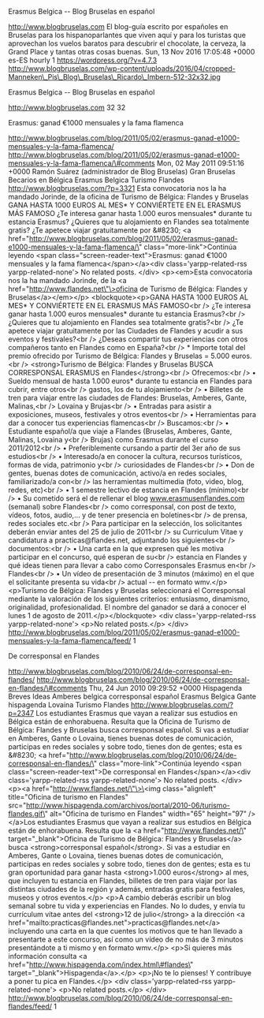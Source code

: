 Erasmus Belgica -- Blog Bruselas en español

http://www.blogbruselas.com El blog-guía escrito por españoles en
Bruselas para los hispanoparlantes que viven aquí y para los turistas
que aprovechan los vuelos baratos para descubrir el chocolate, la
cerveza, la Grand Place y tantas otras cosas buenas. Sun, 13 Nov 2016
17:05:48 +0000 es-ES hourly 1 https://wordpress.org/?v=4.7.3
http://www.blogbruselas.com/wp-content/uploads/2016/04/cropped-Manneken\_Pis\_Blog\_Bruselas\_Ricardo\_Imbern-512-32x32.jpg

Erasmus Belgica -- Blog Bruselas en español

http://www.blogbruselas.com 32 32

Erasmus: ganad €1000 mensuales y la fama flamenca

http://www.blogbruselas.com/blog/2011/05/02/erasmus-ganad-e1000-mensuales-y-la-fama-flamenca/
http://www.blogbruselas.com/blog/2011/05/02/erasmus-ganad-e1000-mensuales-y-la-fama-flamenca/\#comments
Mon, 02 May 2011 09:51:16 +0000 Ramón Suárez (administrador de Blog
Bruselas) Gran Bruselas Becarios en Bélgica Erasmus Belgica Turismo
Flandes http://www.blogbruselas.com/?p=3321 Esta convocatoria nos la ha
mandado Jorinde, de la oficina de Turismo de Bélgica: Flandes y Bruselas
GANA HASTA 1000 EUROS AL MES\* Y CONVIÉRTETE EN EL ERASMUS MÁS FAMOSO
¿Te interesa ganar hasta 1.000 euros mensuales\* durante tu estancia
Erasmus? ¿Quieres que tu alojamiento en Flandes sea totalmente gratis?
¿Te apetece viajar gratuitamente por &\#8230; \<a
href=\"http://www.blogbruselas.com/blog/2011/05/02/erasmus-ganad-e1000-mensuales-y-la-fama-flamenca/\"
class=\"more-link\"\>Continúa leyendo \<span
class=\"screen-reader-text\"\>Erasmus: ganad €1000 mensuales y la fama
flamenca\</span\>\</a\>\<div class=\'yarpp-related-rss
yarpp-related-none\'\> No related posts. \</div\> \<p\>\<em\>Esta
convocatoria nos la ha mandado Jorinde, de la \<a
href=\"http://www.flandes.net\"\>oficina de Turismo de Bélgica: Flandes
y Bruselas\</a\>\</em\>\</p\> \<blockquote\>\<p\>GANA HASTA 1000 EUROS
AL MES\* Y CONVIÉRTETE EN EL ERASMUS MÁS FAMOSO\<br /\> ¿Te interesa
ganar hasta 1.000 euros mensuales\* durante tu estancia Erasmus?\<br /\>
¿Quieres que tu alojamiento en Flandes sea totalmente gratis?\<br /\>
¿Te apetece viajar gratuitamente por las Ciudades de Flandes y acudir a
sus eventos y festivales?\<br /\> ¿Deseas compartir tus experiencias con
otros compañeros tanto en Flandes como en España?\<br /\> \* Importe
total del premio ofrecido por Turismo de Bélgica: Flandes y Bruselas =
5.000 euros.\<br /\> \<strong\>Turismo de Bélgica: Flandes y
Bruselas BUSCA CORRESPONSAL ERASMUS en Flandes\</strong\>\<br /\>
Ofrecemos:\<br /\> • Sueldo mensual de hasta 1.000 euros\* durante tu
estancia en Flandes para cubrir, entre otros\<br /\> gastos, los de tu
alojamiento\<br /\> • Billetes de tren para viajar entre las ciudades de
Flandes: Bruselas, Amberes, Gante, Malinas,\<br /\> Lovaina y Brujas\<br
/\> • Entradas para asistir a exposiciones, museos, festivales y otros
eventos\<br /\> • Herramientas para dar a conocer tus experiencias
flamencas\<br /\> Buscamos:\<br /\> • Estudiante español/a que viaje a
Flandes (Bruselas, Amberes, Gante, Malinas, Lovaina y\<br /\> Brujas)
como Erasmus durante el curso 2011/2012\<br /\> • Preferiblemente
cursando a partir del 3er año de sus estudios\<br /\> • Interesado/a en
conocer la cultura, recursos turísticos, formas de vida, patrimonio
y\<br /\> curiosidades de Flandes\<br /\> • Don de gentes, buenas dotes
de comunicación, activo/a en redes sociales, familiarizado/a con\<br /\>
las herramientas multimedia (foto, video, blog, redes, etc)\<br /\> • 1
semestre lectivo de estancia en Flandes (mínimo)\<br /\> • Su cometido
será el de rellenar el blog www.erasmusenflandes.com (semanal) sobre
Flandes\<br /\> como corresponsal, con post de texto, vídeos, fotos,
audio,... y de tener presencia en boletines\<br /\> de prensa, redes
sociales etc.\<br /\> Para participar en la selección, los solicitantes
deberán enviar antes del 25 de julio de 2011\<br /\> su Curriculum Vitae
y candidatura a practicas\@flandes.net, adjuntando los siguientes\<br
/\> documentos:\<br /\> • Una carta en la que expresen qué les motiva
participar en el concurso, qué esperan de su\<br /\> estancia en Flandes
y qué ideas tienen para llevar a cabo como Corresponsales Erasmus en\<br
/\> Flandes\<br /\> • Un vídeo de presentación de 3 minutos (máximo) en
el que el solicitante presenta su vida\<br /\> actual -- en formato
wmv.\</p\> \<p\>Turismo de Bélgica: Flandes y Bruselas seleccionará el
Corresponsal mediante la valoración de los siguientes criterios:
entusiasmo, dinamismo, originalidad, profesionalidad. El nombre del
ganador se dará a conocer el lunes 1 de agosto de
2011.\</p\>\</blockquote\> \<div class=\'yarpp-related-rss
yarpp-related-none\'\> \<p\>No related posts.\</p\> \</div\>
http://www.blogbruselas.com/blog/2011/05/02/erasmus-ganad-e1000-mensuales-y-la-fama-flamenca/feed/
1

De corresponsal en Flandes

http://www.blogbruselas.com/blog/2010/06/24/de-corresponsal-en-flandes/
http://www.blogbruselas.com/blog/2010/06/24/de-corresponsal-en-flandes/\#comments
Thu, 24 Jun 2010 09:29:52 +0000 Hispagenda Breves Ideas Amberes belgica
corresponsal español Erasmus Belgica Gante hispagenda Lovaina Turismo
Flandes http://www.blogbruselas.com/?p=2347 Los estudiantes Erasmus que
vayan a realizar sus estudios en Bélgica están de enhorabuena. Resulta
que la Oficina de Turismo de Bélgica: Flandes y Bruselas busca
corresponsal español. Si vas a estudiar en Amberes, Gante o Lovaina,
tienes buenas dotes de comunicación, participas en redes sociales y
sobre todo, tienes don de gentes; esta es &\#8230; \<a
href=\"http://www.blogbruselas.com/blog/2010/06/24/de-corresponsal-en-flandes/\"
class=\"more-link\"\>Continúa leyendo \<span
class=\"screen-reader-text\"\>De corresponsal en
Flandes\</span\>\</a\>\<div class=\'yarpp-related-rss
yarpp-related-none\'\> No related posts. \</div\> \<p\>\<a
href=\"http://www.flandes.net/\"\>\<img class=\"alignleft\"
title=\"Oficina de turismo en Flandes\"
src=\"http://www.hispagenda.com/archivos/portal/2010-06/turismo-flandes.gif\"
alt=\"Oficina de turismo en Flandes\" width=\"65\" height=\"97\"
/\>\</a\>Los estudiantes Erasmus que vayan a realizar sus estudios en
Bélgica están de enhorabuena. Resulta que la \<a
href=\"http://www.flandes.net/\" target=\"\_blank\"\>Oficina de Turismo
de Bélgica: Flandes y Bruselas\</a\> busca \<strong\>corresponsal
español\</strong\>. Si vas a estudiar en Amberes, Gante o Lovaina,
tienes buenas dotes de comunicación, participas en redes sociales y
sobre todo, tienes don de gentes; esta es tu gran oportunidad para ganar
hasta \<strong\>1.000 euros\</strong\> al mes, que incluyen tu estancia
en Flandes, billetes de tren para viajar por las distintas ciudades de
la región y además, entradas gratis para festivales, museos y otros
eventos.\</p\> \<p\>A cambio deberás escribir un blog semanal sobre tu
vida y experiencias en Flandes. No lo dudes, y envía tu currículum vítae
antes del \<strong\>12 de julio\</strong\> a la dirección \<a
href=\"mailto:practicas\@flandes.net\"\>practicas\@flandes.net\</a\>
incluyendo una carta en la que cuentes los motivos que te han llevado a
presentarte a este concurso, así como un vídeo de no más de 3 minutos
presentándote a ti mismo y en formato wmv.\</p\> \<p\>Si quieres más
información consulta \<a
href=\"http://www.hispagenda.com/index.html\#flandes\"
target=\"\_blank\"\>Hispagenda\</a\>.\</p\> \<p\>¡No te lo pienses! Y
contribuye a poner tu pica en Flandes.\</p\> \<div
class=\'yarpp-related-rss yarpp-related-none\'\> \<p\>No related
posts.\</p\> \</div\>
http://www.blogbruselas.com/blog/2010/06/24/de-corresponsal-en-flandes/feed/
1
